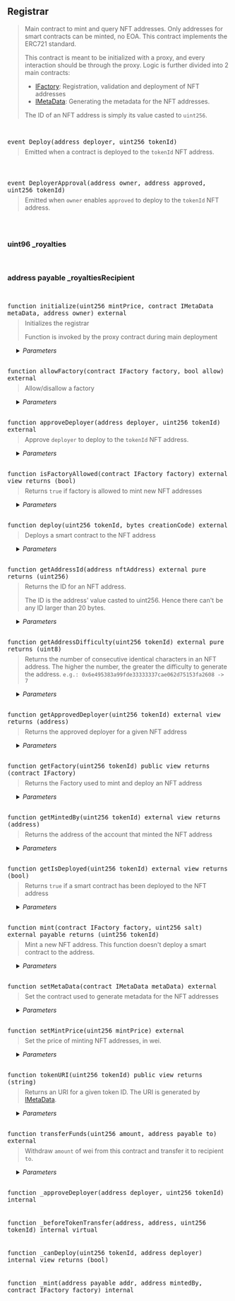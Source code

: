 ## Registrar

<blockquote>
Main contract to mint and query NFT addresses. Only addresses for smart contracts
can be minted, no EOA. This contract implements the ERC721 standard.

This contract is meant to be initialized with a proxy, and every interaction should
be through the proxy. Logic is further divided into 2 main contracts:
  - [IFactory](IFactory.md): Registration, validation and deployment of NFT addresses
  - [IMetaData](IMetaData.md): Generating the metadata for the NFT addresses.

The ID of an NFT address is simply its value casted to `uint256`.
</blockquote>

<br />
<font size="3">

```solidity
event Deploy(address deployer, uint256 tokenId)
```
</font>

<blockquote style="margin-top: -8px;">

Emitted when a contract is deployed to the `tokenId` NFT address.

</blockquote>

<div style="padding-left: 20px; margin-bottom: 24px">

</div>

<br />
<font size="3">

```solidity
event DeployerApproval(address owner, address approved, uint256 tokenId)
```
</font>

<blockquote style="margin-top: -8px;">

Emitted when `owner` enables `approved` to deploy to the `tokenId` NFT address.

</blockquote>

<div style="padding-left: 20px; margin-bottom: 24px">

</div>

<br />

### uint96 _royalties

<blockquote>

</blockquote>

<br />

### address payable _royaltiesRecipient

<blockquote>

</blockquote>

<br />
<font size="3">

```solidity
function initialize(uint256 mintPrice, contract IMetaData metaData, address owner) external
```
</font>

<blockquote style="margin-top: -8px;">

Initializes the registrar

Function is invoked by the proxy contract during main deployment

</blockquote>

<div style="padding-left: 20px;">

<details>
<summary><i>Parameters</i></summary>

| Name | Type | Description |
| ---- | ---- | ----------- |
| **mintPrice** | `uint256` | Price in wei to mint a new NFT address |
| **metaData** | `contract IMetaData` | IMetaData contract to handle metadata generation |
| **owner** | `address` | Contract's owner |

</details>
</div>

<br />
<font size="3">

```solidity
function allowFactory(contract IFactory factory, bool allow) external
```
</font>

<blockquote style="margin-top: -8px;">

Allow/disallow a factory

</blockquote>

<div style="padding-left: 20px;">

<details>
<summary><i>Parameters</i></summary>

| Name | Type | Description |
| ---- | ---- | ----------- |
| **factory** | `contract IFactory` | IFactory contract |
| **allow** | `bool` | Allow/disallow the factory |

</details>
</div>

<br />
<font size="3">

```solidity
function approveDeployer(address deployer, uint256 tokenId) external
```
</font>

<blockquote style="margin-top: -8px;">

Approve `deployer` to deploy to the `tokenId` NFT address.

</blockquote>

<div style="padding-left: 20px;">

<details>
<summary><i>Parameters</i></summary>

| Name | Type | Description |
| ---- | ---- | ----------- |
| **deployer** | `address` | Account that can deploy a smart contract |
| **tokenId** | `uint256` | ID of the NFT address |

</details>
</div>

<br />
<font size="3">

```solidity
function isFactoryAllowed(contract IFactory factory) external view returns (bool)
```
</font>

<blockquote style="margin-top: -8px;">

Returns `true` if factory is allowed to mint new NFT addresses

</blockquote>

<div style="padding-left: 20px;">

<details>
<summary><i>Parameters</i></summary>

| Name | Type | Description |
| ---- | ---- | ----------- |
| **factory** | `contract IFactory` | Factory |

</details>
</div>

<br />
<font size="3">

```solidity
function deploy(uint256 tokenId, bytes creationCode) external
```
</font>

<blockquote style="margin-top: -8px;">

Deploys a smart contract to the NFT address

</blockquote>

<div style="padding-left: 20px;">

<details>
<summary><i>Parameters</i></summary>

| Name | Type | Description |
| ---- | ---- | ----------- |
| **tokenId** | `uint256` | ID of the NFT address |
| **creationCode** | `bytes` | Creation bytecode of the smart contract |

</details>
</div>

<br />
<font size="3">

```solidity
function getAddressId(address nftAddress) external pure returns (uint256)
```
</font>

<blockquote style="margin-top: -8px;">

Returns the ID for an NFT address.

The ID is the address' value casted to uint256. Hence there
can't be any ID larger than 20 bytes.

</blockquote>

<div style="padding-left: 20px;">

<details>
<summary><i>Parameters</i></summary>

| Name | Type | Description |
| ---- | ---- | ----------- |
| **nftAddress** | `address` | NFT address |

</details>
</div>

<br />
<font size="3">

```solidity
function getAddressDifficulty(uint256 tokenId) external pure returns (uint8)
```
</font>

<blockquote style="margin-top: -8px;">

Returns the number of consecutive identical characters in an NFT address.
The higher the number, the greater the difficulty to generate the address.
`e.g.: 0x6e495383a99fde33333337cae062d75153fa2608 -> 7`

</blockquote>

<div style="padding-left: 20px;">

<details>
<summary><i>Parameters</i></summary>

| Name | Type | Description |
| ---- | ---- | ----------- |
| **tokenId** | `uint256` | ID of the NFT address |

</details>
</div>

<br />
<font size="3">

```solidity
function getApprovedDeployer(uint256 tokenId) external view returns (address)
```
</font>

<blockquote style="margin-top: -8px;">

Returns the approved deployer for a given NFT address

</blockquote>

<div style="padding-left: 20px;">

<details>
<summary><i>Parameters</i></summary>

| Name | Type | Description |
| ---- | ---- | ----------- |
| **tokenId** | `uint256` | ID of the NFT address |

</details>
</div>

<br />
<font size="3">

```solidity
function getFactory(uint256 tokenId) public view returns (contract IFactory)
```
</font>

<blockquote style="margin-top: -8px;">

Returns the Factory used to mint and deploy an NFT address

</blockquote>

<div style="padding-left: 20px;">

<details>
<summary><i>Parameters</i></summary>

| Name | Type | Description |
| ---- | ---- | ----------- |
| **tokenId** | `uint256` | ID of the NFT address |

</details>
</div>

<br />
<font size="3">

```solidity
function getMintedBy(uint256 tokenId) external view returns (address)
```
</font>

<blockquote style="margin-top: -8px;">

Returns the address of the account that minted the NFT address

</blockquote>

<div style="padding-left: 20px;">

<details>
<summary><i>Parameters</i></summary>

| Name | Type | Description |
| ---- | ---- | ----------- |
| **tokenId** | `uint256` | ID of the NFT address |

</details>
</div>

<br />
<font size="3">

```solidity
function getIsDeployed(uint256 tokenId) external view returns (bool)
```
</font>

<blockquote style="margin-top: -8px;">

Returns `true` if a smart contract has been deployed to the NFT address

</blockquote>

<div style="padding-left: 20px;">

<details>
<summary><i>Parameters</i></summary>

| Name | Type | Description |
| ---- | ---- | ----------- |
| **tokenId** | `uint256` | ID of the NFT address |

</details>
</div>

<br />
<font size="3">

```solidity
function mint(contract IFactory factory, uint256 salt) external payable returns (uint256 tokenId)
```
</font>

<blockquote style="margin-top: -8px;">

Mint a new NFT address. This function doesn't deploy a smart contract
to the address.

</blockquote>

<div style="padding-left: 20px;">

<details>
<summary><i>Parameters</i></summary>

| Name | Type | Description |
| ---- | ---- | ----------- |
| **factory** | `contract IFactory` | Factory used to mint and deploy the NFT address |
| **salt** | `uint256` | Salt used to generate the NFT address |

</details>
</div>

<br />
<font size="3">

```solidity
function setMetaData(contract IMetaData metaData) external
```
</font>

<blockquote style="margin-top: -8px;">

Set the contract used to generate metadata for the NFT addresses

</blockquote>

<div style="padding-left: 20px;">

<details>
<summary><i>Parameters</i></summary>

| Name | Type | Description |
| ---- | ---- | ----------- |
| **metaData** | `contract IMetaData` | IMetaData contract address |

</details>
</div>

<br />
<font size="3">

```solidity
function setMintPrice(uint256 mintPrice) external
```
</font>

<blockquote style="margin-top: -8px;">

Set the price of minting NFT addresses, in wei.

</blockquote>

<div style="padding-left: 20px;">

<details>
<summary><i>Parameters</i></summary>

| Name | Type | Description |
| ---- | ---- | ----------- |
| **mintPrice** | `uint256` | Mint price in wei |

</details>
</div>

<br />
<font size="3">

```solidity
function tokenURI(uint256 tokenId) public view returns (string)
```
</font>

<blockquote style="margin-top: -8px;">

Returns an URI for a given token ID. The URI is generated
by [IMetaData](IMetaData.md).

</blockquote>

<div style="padding-left: 20px;">

<details>
<summary><i>Parameters</i></summary>

| Name | Type | Description |
| ---- | ---- | ----------- |
| **tokenId** | `uint256` | ID of the NFT address |

</details>
</div>

<br />
<font size="3">

```solidity
function transferFunds(uint256 amount, address payable to) external
```
</font>

<blockquote style="margin-top: -8px;">

Withdraw `amount` of wei from this contract and transfer it to recipient `to`.

</blockquote>

<div style="padding-left: 20px;">

<details>
<summary><i>Parameters</i></summary>

| Name | Type | Description |
| ---- | ---- | ----------- |
| **amount** | `uint256` | Amount of wei to withdraw |
| **to** | `address payable` | Address of the recipient |

</details>
</div>

<br />
<font size="3">

```solidity
function _approveDeployer(address deployer, uint256 tokenId) internal
```
</font>

<blockquote style="margin-top: -8px;">

</blockquote>

<div style="padding-left: 20px;">

</details>
</div>

<br />
<font size="3">

```solidity
function _beforeTokenTransfer(address, address, uint256 tokenId) internal virtual
```
</font>

<blockquote style="margin-top: -8px;">

</blockquote>

<div style="padding-left: 20px;">

</details>
</div>

<br />
<font size="3">

```solidity
function _canDeploy(uint256 tokenId, address deployer) internal view returns (bool)
```
</font>

<blockquote style="margin-top: -8px;">

</blockquote>

<div style="padding-left: 20px;">

</details>
</div>

<br />
<font size="3">

```solidity
function _mint(address payable addr, address mintedBy, contract IFactory factory) internal
```
</font>

<blockquote style="margin-top: -8px;">

</blockquote>

<div style="padding-left: 20px;">

</details>
</div>

